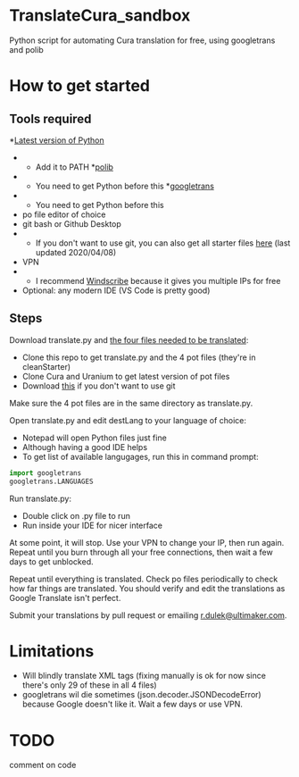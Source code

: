 # TranslateCura_sandbox
Python script for automating Cura translation for free, using googletrans and polib

# How to get started

## Tools required
*[Latest version of Python](https://www.python.org/downloads/)
* * Add it to PATH
*[polib](https://pypi.org/project/polib/)
* * You need to get Python before this
*[googletrans](https://pypi.org/project/googletrans/)
* * You need to get Python before this
* po file editor of choice
* git bash or Github Desktop
* * If you don't want to use git, you can also get all starter files [here](http://s000.tinyupload.com/index.php?file_id=46164836594148367166) (last updated 2020/04/08)
* VPN
* * I recommend [Windscribe](https://windscribe.com) because it gives you multiple IPs for free
* Optional: any modern IDE (VS Code is pretty good)

## Steps
Download translate.py and [the four files needed to be translated](https://github.com/Ultimaker/Cura/wiki/Translating-Cura):
* Clone this repo to get translate.py and the 4 pot files (they're in cleanStarter)
* Clone Cura and Uranium to get latest version of pot files
* Download [this](http://s000.tinyupload.com/index.php?file_id=46164836594148367166) if you don't want to use git

Make sure the 4 pot files are in the same directory as translate.py.

Open translate.py and edit destLang to your language of choice:
* Notepad will open Python files just fine
* Although having a good IDE helps 
* To get list of available langugages, run this in command prompt:
``` python
import googletrans
googletrans.LANGUAGES
```

Run translate.py:
* Double click on .py file to run
* Run inside your IDE for nicer interface

At some point, it will stop. Use your VPN to change your IP, then run again. Repeat until you burn through all your free connections, then wait a few days to get unblocked. 

Repeat until everything is translated. Check po files periodically to check how far things are translated. You should verify and edit the translations as Google Translate isn't perfect.

Submit your translations by pull request or emailing r.dulek@ultimaker.com. 

# Limitations
* Will blindly translate XML tags (fixing manually is ok for now since there's only 29 of these in all 4 files)
* googletrans wil die sometimes (json.decoder.JSONDecodeError) because Google doesn't like it. Wait a few days or use VPN.

# TODO
comment on code